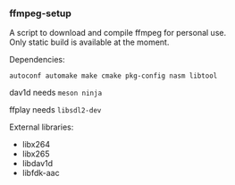 ### ffmpeg-setup

A script to download and compile ffmpeg for personal use.  
Only static build is available at the moment.  

Dependencies:

```
autoconf automake make cmake pkg-config nasm libtool
```

dav1d needs `meson ninja`

ffplay needs `libsdl2-dev`

External libraries:

* libx264
* libx265
* libdav1d
* libfdk-aac
